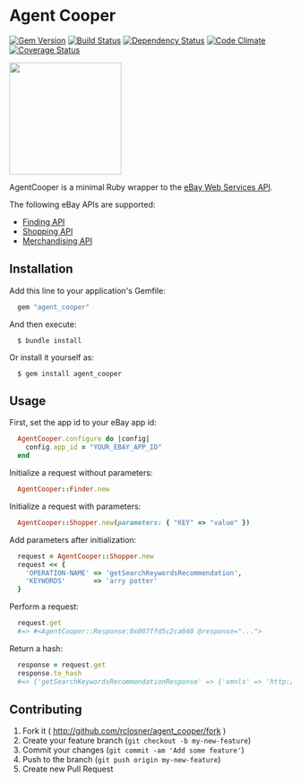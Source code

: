 Agent Cooper
======

[![Gem Version](https://badge.fury.io/rb/agent_cooper.svg)](http://badge.fury.io/rb/agent_cooper)
[![Build Status](https://travis-ci.org/rclosner/agent_cooper.svg?branch=master)](https://travis-ci.org/rclosner/agent_cooper)
[![Dependency Status](https://gemnasium.com/rclosner/agent_cooper.svg)](https://gemnasium.com/rclosner/agent_cooper)
[![Code Climate](https://codeclimate.com/github/rclosner/agent_cooper.png)](https://codeclimate.com/github/rclosner/agent_cooper)
[![Coverage Status](https://coveralls.io/repos/rclosner/agent_cooper/badge.png)](https://coveralls.io/r/rclosner/agent_cooper)


<img src="https://github.com/rclosner/agent_cooper/raw/master/agent_cooper.jpg" width="200px">


AgentCooper is a minimal Ruby wrapper to the [eBay Web Services API](http://developer.ebay.com/).

The following eBay APIs are supported:
- [Finding API](http://developer.ebay.com/products/finding/)
- [Shopping API](http://developer.ebay.com/products/shopping/)
- [Merchandising API](http://developer.ebay.com/products/merchandising/)

## Installation

Add this line to your application's Gemfile:

```ruby
  gem "agent_cooper"
```

  And then execute:

```
  $ bundle install
```

Or install it yourself as:

```
  $ gem install agent_cooper
```

## Usage

First, set the app id to your eBay app id:

```ruby
  AgentCooper.configure do |config|
    config.app_id = "YOUR_EBAY_APP_ID"
  end
```

Initialize a request without parameters:

```ruby
  AgentCooper::Finder.new
```

Initialize a request with parameters:

```ruby
  AgentCooper::Shopper.new(parameters: { "KEY" => "value" })
```

Add parameters after initialization:

```ruby
  request = AgentCooper::Shopper.new
  request << {
    'OPERATION-NAME' => 'getSearchKeywordsRecommendation',
    'KEYWORDS'       => 'arry potter'
  }
```

Perform a request:

```ruby
  request.get
  #=> #<AgentCooper::Response:0x007ffd5c2ca040 @response="...">
```

Return a hash:

```ruby
  response = request.get
  response.to_hash
  #=> {'getSearchKeywordsRecommendationResponse' => {'xmnls' => 'http://www.ebay.com/marketplace/search/v1/services', 'ack' => 'Success', 'version' => '1.9.0', 'keywords' => 'harry potter'}}
```

## Contributing

1. Fork it ( http://github.com/rclosner/agent_cooper/fork )
2. Create your feature branch (`git checkout -b my-new-feature`)
3. Commit your changes (`git commit -am 'Add some feature'`)
4. Push to the branch (`git push origin my-new-feature`)
5. Create new Pull Request

